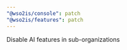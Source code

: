 ```yaml
---
"@wso2is/console": patch
"@wso2is/features": patch
---
```


Disable AI features in sub-organizations
